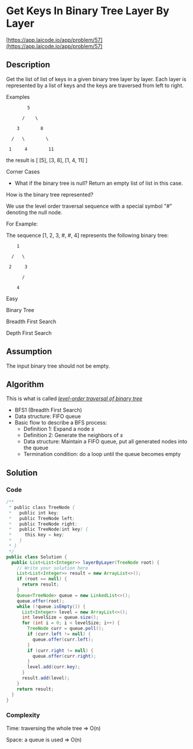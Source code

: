 <!----- Conversion time: 0.635 seconds.


Using this Markdown file:

1. Cut and paste this output into your source file.
2. See the notes and action items below regarding this conversion run.
3. Check the rendered output (headings, lists, code blocks, tables) for proper
   formatting and use a linkchecker before you publish this page.

Conversion notes:

* GD2md-html version 1.0β13
* Sun Jan 06 2019 03:31:52 GMT-0800 (PST)
* Source doc: https://docs.google.com/open?id=1q5lXrw9g2xXucVm8WBiKyF1v4xr_LkypcoKPvf5BnVU
----->



# Get Keys In Binary Tree Layer By Layer

[https://app.laicode.io/app/problem/57](https://app.laicode.io/app/problem/57)


## Description

Get the list of list of keys in a given binary tree layer by layer. Each layer is represented by a list of keys and the keys are traversed from left to right.

Examples

            5

          /    \

        3        8

      /   \        \

     1     4        11

the result is \[ \[5\], \[3, 8\], \[1, 4, 11\] \]

Corner Cases



*   What if the binary tree is null? Return an empty list of list in this case.

How is the binary tree represented?

We use the level order traversal sequence with a special symbol "#" denoting the null node.

For Example:

The sequence \[1, 2, 3, #, #, 4\] represents the following binary tree:

        1

      /   \

     2     3

          /

        4

Easy

Binary Tree

Breadth First Search

Depth First Search


## Assumption

The input binary tree should not be empty.


## Algorithm

This is what is called _[level-order traversal of binary tree](https://www.geeksforgeeks.org/level-order-tree-traversal/)_



*   BFS1 (Breadth First Search)
*   Data structure: FIFO queue
*   Basic flow to describe a BFS process:
    *   Definition 1: Expand a node _s_
    *   Definition 2: Generate the neighbors of _s_
    *   Data structure: Maintain a FIFO queue, put all generated nodes into the queue
    *   Termination condition: do a loop until the queue becomes empty


## Solution


### Code


```java
/**
 * public class TreeNode {
 *   public int key;
 *   public TreeNode left;
 *   public TreeNode right;
 *   public TreeNode(int key) {
 *     this.key = key;
 *   }
 * }
 */
public class Solution {
  public List<List<Integer>> layerByLayer(TreeNode root) {
    // Write your solution here
    List<List<Integer>> result = new ArrayList<>();
    if (root == null) {
      return result;
    }
    Queue<TreeNode> queue = new LinkedList<>();
    queue.offer(root);
    while (!queue.isEmpty()) {
      List<Integer> level = new ArrayList<>();
      int levelSize = queue.size();
      for (int i = 0; i < levelSize; i++) {
        TreeNode curr = queue.poll();
        if (curr.left != null) {
          queue.offer(curr.left);
        }
        if (curr.right != null) {
          queue.offer(curr.right);
        }
        level.add(curr.key);
      }
      result.add(level);
    }
    return result;
  }
}
```



### Complexity

Time: traversing the whole tree ⇒ O(n)

Space: a queue is used ⇒ O(n)


<!-- GD2md-html version 1.0β13 -->
